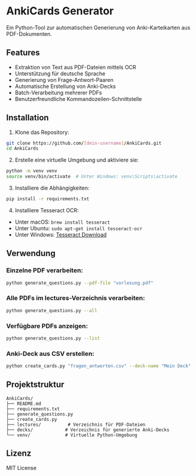 # AnkiCards Generator

Ein Python-Tool zur automatischen Generierung von Anki-Karteikarten aus PDF-Dokumenten.

## Features

- Extraktion von Text aus PDF-Dateien mittels OCR
- Unterstützung für deutsche Sprache
- Generierung von Frage-Antwort-Paaren
- Automatische Erstellung von Anki-Decks
- Batch-Verarbeitung mehrerer PDFs
- Benutzerfreundliche Kommandozeilen-Schnittstelle

## Installation

1. Klone das Repository:
```bash
git clone https://github.com/[dein-username]/AnkiCards.git
cd AnkiCards
```

2. Erstelle eine virtuelle Umgebung und aktiviere sie:
```bash
python -m venv venv
source venv/bin/activate  # Unter Windows: venv\Scripts\activate
```

3. Installiere die Abhängigkeiten:
```bash
pip install -r requirements.txt
```

4. Installiere Tesseract OCR:
- Unter macOS: `brew install tesseract`
- Unter Ubuntu: `sudo apt-get install tesseract-ocr`
- Unter Windows: [Tesseract Download](https://github.com/UB-Mannheim/tesseract/wiki)

## Verwendung

### Einzelne PDF verarbeiten:
```bash
python generate_questions.py --pdf-file "vorlesung.pdf"
```

### Alle PDFs im lectures-Verzeichnis verarbeiten:
```bash
python generate_questions.py --all
```

### Verfügbare PDFs anzeigen:
```bash
python generate_questions.py --list
```

### Anki-Deck aus CSV erstellen:
```bash
python create_cards.py "fragen_antworten.csv" --deck-name "Mein Deck"
```

## Projektstruktur

```
AnkiCards/
├── README.md
├── requirements.txt
├── generate_questions.py
├── create_cards.py
├── lectures/          # Verzeichnis für PDF-Dateien
├── decks/            # Verzeichnis für generierte Anki-Decks
└── venv/             # Virtuelle Python-Umgebung
```

## Lizenz

MIT License 